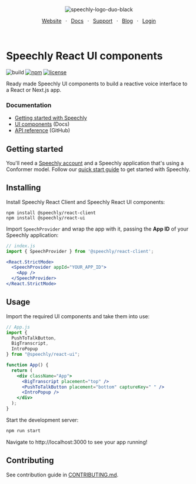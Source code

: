 <div align="center" markdown="1">
<br/>

![speechly-logo-duo-black](https://user-images.githubusercontent.com/2579244/193574443-130d16d6-76f1-4401-90f2-0ed753b39bc0.svg)

[Website](https://www.speechly.com/)
&ensp;&middot;&ensp;
[Docs](https://docs.speechly.com/)
&ensp;&middot;&ensp;
[Support](https://github.com/speechly/speechly/discussions)
&ensp;&middot;&ensp;
[Blog](https://www.speechly.com/blog/)
&ensp;&middot;&ensp;
[Login](https://api.speechly.com/dashboard/)

<br/>
</div>

# Speechly React UI components

![build](https://img.shields.io/github/actions/workflow/status/speechly/ui-components/build.yaml?branch=main&logo=github)
[![npm](https://img.shields.io/npm/v/@speechly/react-ui?color=cb3837&logo=npm)](https://www.npmjs.com/package/@speechly/react-ui)
[![license](http://img.shields.io/:license-mit-blue.svg)](/LICENSE)

Ready made Speechly UI components to build a reactive voice interface to a React or Next.js app.

### Documentation

- [Getting started with Speechly](https://docs.speechly.com/basics/getting-started)
- [UI components](https://dreamy-cori-a02de1.netlify.app/ui-components/) (Docs)
- [API reference](./docs/README.md) (GitHub)

## Getting started

You'll need a [Speechly account](https://api.speechly.com/dashboard/) and a Speechly application that's using a Conformer model. Follow our [quick start guide](https://docs.speechly.com/basics/getting-started) to get started with Speechly.

## Installing

Install Speechly React Client and Speechly React UI components:

```
npm install @speechly/react-client
npm install @speechly/react-ui
```

Import `SpeechProvider` and wrap the app with it, passing the **App ID** of your Speechly application:

```jsx
// index.js
import { SpeechProvider } from '@speechly/react-client';

<React.StrictMode>
  <SpeechProvider appId="YOUR_APP_ID">
    <App />
  </SpeechProvider>
</React.StrictMode>
```

## Usage

Import the required UI components and take them into use:

```jsx
// App.js
import {
  PushToTalkButton,
  BigTranscript,
  IntroPopup
} from "@speechly/react-ui";

function App() {
  return (
    <div className="App">
      <BigTranscript placement="top" />
      <PushToTalkButton placement="bottom" captureKey=" " />
      <IntroPopup />
    </div>
  );
}
```

Start the development server:

```bash
npm run start
```

Navigate to http://localhost:3000 to see your app running!

## Contributing

See contribution guide in [CONTRIBUTING.md](https://github.com/speechly/speechly/blob/main/CONTRIBUTING.md).
